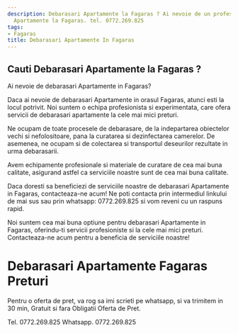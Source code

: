```yaml
---
description: Debarasari Apartamente la Fagaras ? Ai nevoie de un profesionist in Debarasari
  Apartamente la Fagaras. tel. 0772.269.825
tags:
- Fagaras
title: Debarasari Apartamente In Fagaras
---
```



## Cauti Debarasari Apartamente la Fagaras ?

Ai nevoie de debarasari Apartamente in Fagaras? 

Daca ai nevoie de debarasari Apartamente in orasul Fagaras, atunci esti la locul potrivit. Noi suntem o echipa profesionista si experimentata, care ofera servicii de debarasari apartamente la cele mai mici preturi.

Ne ocupam de toate procesele de debarasare, de la indepartarea obiectelor vechi si nefolositoare, pana la curatarea si dezinfectarea camerelor. De asemenea, ne ocupam si de colectarea si transportul deseurilor rezultate in urma debarasarii.

Avem echipamente profesionale si materiale de curatare de cea mai buna calitate, asigurand astfel ca serviciile noastre sunt de cea mai buna calitate.

Daca doresti sa beneficiezi de serviciile noastre de debarasari Apartamente in Fagaras, contacteaza-ne acum! Ne poti contacta prin intermediul linkului de mai sus sau prin whatsapp: 0772.269.825  si vom reveni cu un raspuns rapid. 

Noi suntem cea mai buna optiune pentru debarasari Apartamente in Fagaras, oferindu-ti servicii profesioniste si la cele mai mici preturi. Contacteaza-ne acum pentru a beneficia de serviciile noastre!

# Debarasari Apartamente Fagaras Preturi
Pentru o oferta de pret, va rog sa imi scrieti pe whatsapp, si va trimitem in 30 min, Gratuit si fara Obligatii Oferta de Pret.

Tel. 0772.269.825
Whatsapp. 0772.269.825